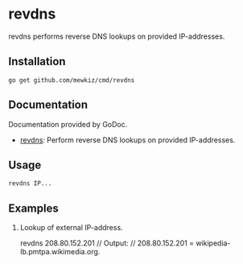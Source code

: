 revdns
======

revdns performs reverse DNS lookups on provided IP-addresses.

Installation
------------

	go get github.com/mewkiz/cmd/revdns

Documentation
-------------

Documentation provided by GoDoc.

- [revdns][]: Perform reverse DNS lookups on provided IP-addresses.

[revdns]: http://godoc.org/github.com/mewkiz/cmd/revdns

Usage
-----

	revdns IP...

Examples
--------

1. Lookup of external IP-address.

	revdns 208.80.152.201
	// Output:
	// 208.80.152.201 = wikipedia-lb.pmtpa.wikimedia.org.
